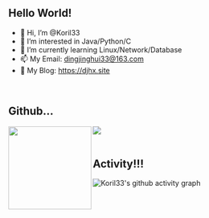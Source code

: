 ## Hello World!
- 👋 Hi, I’m @Koril33
- 👀 I’m interested in Java/Python/C
- 🌱 I’m currently learning Linux/Network/Database
- 📫 My Email: dingjinghui33@163.com
- 🗿 My Blog: https://djhx.site

<br/>

## Github...
<div>
    <img height="165" align="left" src="https://github-readme-stats.vercel.app/api?username=Koril33&theme=calm&show_icons=true" />
    <img src="https://github-readme-stats.vercel.app/api/top-langs/?username=Koril33&theme=calm&layout=compact" />
</div>

<br/>

## Activity!!!
![Koril33's github activity graph](https://github-readme-activity-graph.vercel.app/graph?username=Koril33&theme=github-compact)

<!---
Koril33/Koril33 is a ✨ special ✨ repository because its `README.md` (this file) appears on your GitHub profile.
You can click the Preview link to take a look at your changes.
--->
